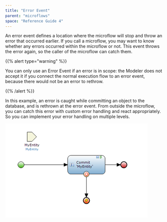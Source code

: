 ```yaml
---
title: "Error Event"
parent: "microflows"
space: "Reference Guide 4"
---
```

An error event defines a location where the microflow will stop and throw an error that occurred earlier. If you call a microflow, you may want to know whether any errors occurred within the microflow or not. This event throws the error again, so the caller of the microflow can catch them.

{{% alert type="warning" %}}

You can only use an Error Event if an error is in scope: the Modeler does not accept it if you connect the normal execution flow to an error event, because there would not be an error to rethrow.

{{% /alert %}}

In this example, an error is caught while committing an object to the database, and is rethrown at the error event. From outside the microflow, you can catch this error with custom error handling and react appropriately. So you can implement your error handling on multiple levels.

![](attachments/4194311/4325386.png)
